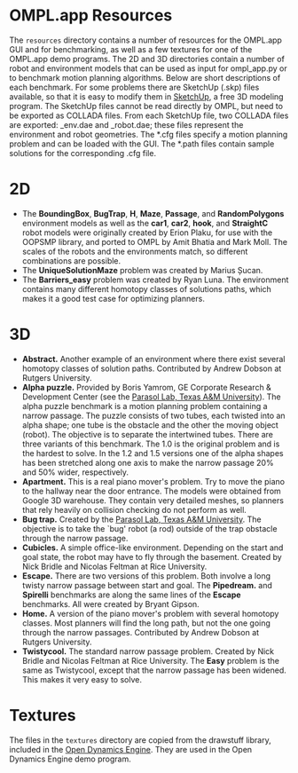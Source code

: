# OMPL.app Resources

The `resources` directory contains a number of resources for the OMPL.app GUI and for benchmarking, as well as a few textures for one of the OMPL.app demo programs. The 2D and 3D directories contain a number of robot and environment models that can be used as input for ompl_app.py or to benchmark motion planning algorithms. Below are short descriptions of each benchmark. For some problems there are SketchUp (.skp) files available, so that it is easy to modify them in [SketchUp](http://www.sketchup.com), a free 3D modeling program. The SketchUp files cannot be read directly by OMPL, but need to be exported as COLLADA files. From each SketchUp file, two COLLADA files are exported: <problem>_env.dae and <problem>_robot.dae; these files represent the environment and robot geometries. The *.cfg files specify a motion planning problem and can be loaded with the GUI. The *.path files contain sample solutions for the corresponding .cfg file.


# 2D

- The **BoundingBox**, **BugTrap**, **H**, **Maze**, **Passage**, and **RandomPolygons** environment models as well as the **car1**, **car2**, **hook**, and **StraightC** robot models were originally created by Erion Plaku, for use with the OOPSMP library, and ported to OMPL by Amit Bhatia and Mark Moll. The scales of the robots and the environments match, so different combinations are possible.
- The **UniqueSolutionMaze** problem was created by Marius Șucan.
- The **Barriers_easy** problem was created by Ryan Luna. The environment contains many different homotopy classes of solutions paths, which makes it a good test case for optimizing planners.


# 3D

- **Abstract.** Another example of an environment where there exist several homotopy classes of solution paths. Contributed by Andrew Dobson at Rutgers University.
- **Alpha puzzle.** Provided by Boris Yamrom, GE Corporate Research & Development Center (see the [Parasol Lab, Texas A&M University][parasol]). The alpha puzzle benchmark is a motion planning problem containing a narrow passage. The puzzle consists of two tubes, each twisted into an alpha shape; one tube is the obstacle and the other the moving object (robot). The objective is to separate the intertwined tubes. There are three variants of this benchmark. The 1.0 is the original problem and is the hardest to solve. In the 1.2 and 1.5 versions one of the alpha shapes has been stretched along one axis to make the narrow passage 20% and 50% wider, respectively.
- **Apartment.** This is a real piano mover's problem. Try to move the piano to the hallway near the door entrance. The models were obtained from Google 3D warehouse. They contain very detailed meshes, so planners that rely heavily on collision checking do not perform as well.
- **Bug trap.** Created by the [Parasol Lab, Texas A&M University][parasol]. The objective is to take the `bug' robot (a rod) outside of the trap obstacle through the narrow passage.
- **Cubicles.** A simple office-like environment. Depending on the start and goal state, the robot may have to fly through the basement. Created by Nick Bridle and Nicolas Feltman at Rice University.
- **Escape.** There are two versions of this problem. Both involve a long twisty narrow passage between start and goal. The **Pipedream.** and **Spirelli** benchmarks are along the same lines of the **Escape** benchmarks. All were created by Bryant Gipson.
- **Home.** A version of the piano mover's problem with several homotopy classes.
  Most planners will find the long path, but not the one going through the
  narrow passages. Contributed by Andrew Dobson at Rutgers University.
- **Twistycool.** The standard narrow passage problem. Created by Nick Bridle and Nicolas Feltman at Rice University. The **Easy** problem is the same as Twistycool, except that the narrow passage has been widened. This makes it very easy to solve.


# Textures

The files in the `textures` directory are copied from the drawstuff library, included in the [Open Dynamics Engine](http://sourceforge.net/projects/opende/). They are used in the Open Dynamics Engine demo program.

[parasol]: http://parasol.tamu.edu/groups/amatogroup/benchmarks/mp/
